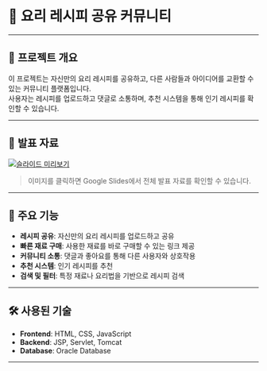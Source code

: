 # 🍳 요리 레시피 공유 커뮤니티

---

## 🌟 프로젝트 개요

이 프로젝트는 자신만의 요리 레시피를 공유하고, 다른 사람들과 아이디어를 교환할 수 있는 커뮤니티 플랫폼입니다.  
사용자는 레시피를 업로드하고 댓글로 소통하며, 추천 시스템을 통해 인기 레시피를 확인할 수 있습니다.

---

## 📄 발표 자료

[![슬라이드 미리보기](https://github.com/user-attachments/assets/8ebaba37-7087-4712-8062-0d1e80743a63)](https://docs.google.com/presentation/d/1s8myBKNAAtfVQtvswPMHuELmRBydchy-/edit?usp=sharing&ouid=106464620923714521106&rtpof=true&sd=true)

> 이미지를 클릭하면 Google Slides에서 전체 발표 자료를 확인할 수 있습니다.

---

## 🎯 주요 기능

- **레시피 공유**: 자신만의 요리 레시피를 업로드하고 공유
- **빠른 재료 구매**: 사용한 재료를 바로 구매할 수 있는 링크 제공
- **커뮤니티 소통**: 댓글과 좋아요를 통해 다른 사용자와 상호작용
- **추천 시스템**: 인기 레시피를 추천
- **검색 및 필터**: 특정 재료나 요리법을 기반으로 레시피 검색

---

## 🛠️ 사용된 기술

- **Frontend**: HTML, CSS, JavaScript
- **Backend**: JSP, Servlet, Tomcat
- **Database**: Oracle Database

---
